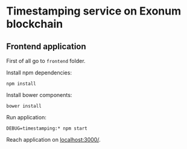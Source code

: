 # Timestamping service on Exonum blockchain

## Frontend application

First of all go to `frontend` folder.

Install npm dependencies:

```
npm install
```

Install bower components:

```
bower install
```

Run application:

```
DEBUG=timestamping:* npm start
```

Reach application on [localhost:3000/](http://localhost:3000/).
